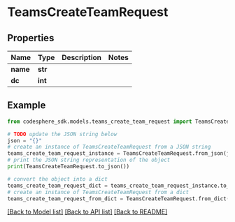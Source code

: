 # TeamsCreateTeamRequest


## Properties

Name | Type | Description | Notes
------------ | ------------- | ------------- | -------------
**name** | **str** |  | 
**dc** | **int** |  | 

## Example

```python
from codesphere_sdk.models.teams_create_team_request import TeamsCreateTeamRequest

# TODO update the JSON string below
json = "{}"
# create an instance of TeamsCreateTeamRequest from a JSON string
teams_create_team_request_instance = TeamsCreateTeamRequest.from_json(json)
# print the JSON string representation of the object
print(TeamsCreateTeamRequest.to_json())

# convert the object into a dict
teams_create_team_request_dict = teams_create_team_request_instance.to_dict()
# create an instance of TeamsCreateTeamRequest from a dict
teams_create_team_request_from_dict = TeamsCreateTeamRequest.from_dict(teams_create_team_request_dict)
```
[[Back to Model list]](../README.md#documentation-for-models) [[Back to API list]](../README.md#documentation-for-api-endpoints) [[Back to README]](../README.md)


